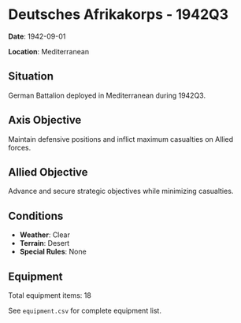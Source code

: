 # Deutsches Afrikakorps - 1942Q3

**Date**: 1942-09-01

**Location**: Mediterranean

## Situation

German Battalion deployed in Mediterranean during 1942Q3.

## Axis Objective

Maintain defensive positions and inflict maximum casualties on Allied forces.

## Allied Objective

Advance and secure strategic objectives while minimizing casualties.

## Conditions

- **Weather**: Clear
- **Terrain**: Desert
- **Special Rules**: None

## Equipment

Total equipment items: 18

See `equipment.csv` for complete equipment list.
